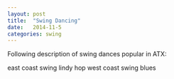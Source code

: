 ```yaml
---
layout: post
title:  "Swing Dancing"
date:   2014-11-5
categories: swing
---
```


Following description of swing dances popular in ATX:

east coast swing
lindy hop
west coast swing
blues